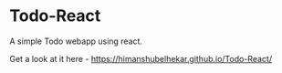 # Todo-React

A simple Todo webapp using react.

Get a look at it here - 
https://himanshubelhekar.github.io/Todo-React/

